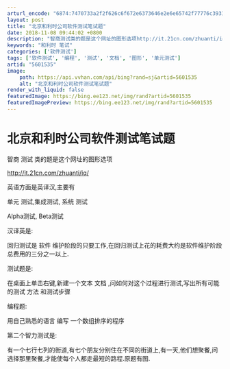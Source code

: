```yaml
---
arturl_encode: "6874:7470733a2f2f626c6f672e6373646e2e6e65742f77776c3931:302f61727469636c652f64657461696c732f35363031353335"
layout: post
title: "北京和利时公司软件测试笔试题"
date: 2018-11-08 09:44:02 +0800
description: "智商测试类的题是这个网址的图形选项http://it.21cn.com/zhuanti/iq/英语方"
keywords: "和利时 笔试"
categories: ['软件测试']
tags: ['软件测试', '编程', '测试', '文档', '图形', '单元测试']
artid: "5601535"
image:
    path: https://api.vvhan.com/api/bing?rand=sj&artid=5601535
    alt: "北京和利时公司软件测试笔试题"
render_with_liquid: false
featuredImage: https://bing.ee123.net/img/rand?artid=5601535
featuredImagePreview: https://bing.ee123.net/img/rand?artid=5601535
---
```


# 北京和利时公司软件测试笔试题

智商
测试
类的题是这个网址的图形选项
  
  
<http://it.21cn.com/zhuanti/iq/>
  
  
英语方面是英译汉,主要有
  
  

单元
测试,集成测试,
系统
测试
  
  
Alpha测试, Beta测试
  
  
汉译英是:
  
  
回归测试是
软件
维护阶段的只要工作,在回归测试上花的耗费大约是软件维护阶段总费用的三分之一以上.
  
  
测试题是:
  
  
在桌面上单击右键,新建一个文本
文档
,问如何对这个过程进行测试,写出所有可能的测试
方法
和测试步骤
  
  
编程题:
  
  
用自己熟悉的语言
编写
一个数组排序的程序
  
  
第二个智力测试是:
  
  
有一个七行七列的街道,有七个朋友分别住在不同的街道上,有一天,他们想聚餐,问选择那里聚餐,才能使每个人都走最短的路程.原题有图.